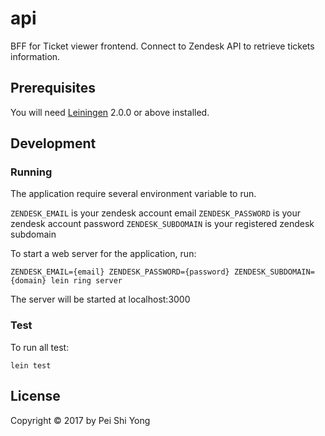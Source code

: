 # api

BFF for Ticket viewer frontend. Connect to Zendesk API to retrieve tickets information.

## Prerequisites

You will need [Leiningen][] 2.0.0 or above installed.

[leiningen]: https://github.com/technomancy/leiningen

## Development

### Running

The application require several environment variable to run.

`ZENDESK_EMAIL` is your zendesk account email
`ZENDESK_PASSWORD` is your zendesk account password
`ZENDESK_SUBDOMAIN` is your registered zendesk subdomain

To start a web server for the application, run:

```
ZENDESK_EMAIL={email} ZENDESK_PASSWORD={password} ZENDESK_SUBDOMAIN={domain} lein ring server
```

The server will be started at localhost:3000

### Test

To run all test:

    lein test

## License

Copyright © 2017 by Pei Shi Yong
